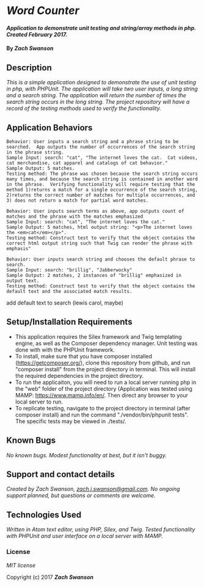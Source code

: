 # _Word Counter_

#### _Application to demonstrate unit testing and string/array methods in php.  Created February 2017._

#### By _**Zach Swanson**_

## Description

_This is a simple application designed to demonstrate the use of unit testing in php, with PHPUnit.  The application will take two user inputs, a long string and a search string.  The application will return the number of times the search string occurs in the long string.  The project repository will have a record of the testing methods used to verify the functionality._

## Application Behaviors
```
Behavior: User inputs a search string and a phrase string to be searched.  App outputs the number of occurrences of the search string in the phrase string.
Sample Input: search: "cat", "The internet loves the cat.  Cat videos, cat merchandise, cat apparel and catalogs of cat behavior."
Sample Output: 5 matches.
Testing method: The phrase was chosen because the search string occurs many times, and because the search string is contained in another word in the phrase.  Verifying functionality will require testing that the method 1)returns a match for a single occurrence of the search string, 2)returns the correct number of matches for multiple occurrences, and 3) does not return a match for partial word matches.
```
```
Behavior: User inputs search terms as above, app outputs count of matches and the phrase with the matches emphasized
Sample Input: search: "cat", "The internet loves the cat."
Sample Output: 5 matches, html output string: "<p>The internet loves the <em>cat</em></p>".
Testing method: Construct test to verify that the object contains the correct html output string such that Twig can render the phrase with emphasis"
```
```
Behavior: User inputs search string and chooses the default phrase to search.  
Sample Input: search: "brillig", "Jabberwocky"
Sample Output: 2 matches, 2 instances of "brillig" emphasized in output text.
Testing method: Construct test to verify that the object contains the default text and the associated match results.
```



add default text to search (lewis carol, maybe)







## Setup/Installation Requirements

* This application requires the Silex framework and Twig templating engine, as well as the Composer dependency manager.  Unit testing was done with with the PHPUnit framework.
* To install, make sure that you have composer installed (https://getcomposer.org/), clone this repository from github, and run "composer install" from the project directory in terminal.  This will install the required dependencies in the project directory.
* To run the applicaiton, you will need to run a local server running php in the "web" folder of the project directory (Application was tested using MAMP: https://www.mamp.info/en/.  Then direct any browser to your local server to run.
* To replicate testing, navigate to the project directory in terminal (after composer install) and run the command "./vendor/bin/phpunit tests".  The specific tests may be viewed in ./tests/.


## Known Bugs

 _No known bugs.  Modest functionality at best, but it isn't buggy._

## Support and contact details

_Created by Zach Swanson, zach.j.swanson@gmail.com.  No ongoing support planned, but questions or comments are welcome._

## Technologies Used

_Written in Atom text editor, using PHP, Silex, and Twig.  Tested functionality with PHPUnit and user interface on a local server with MAMP._

### License

*MIT license*

Copyright (c) 2017 **_Zach Swanson_**

